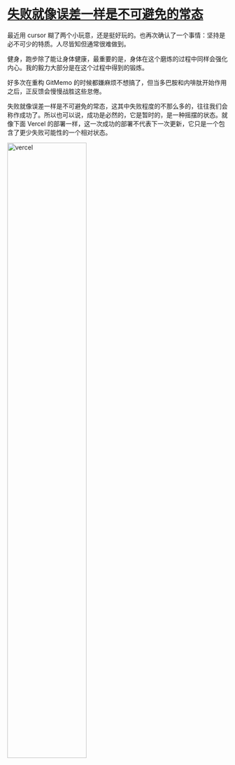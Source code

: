 # [失败就像误差一样是不可避免的常态](https://github.com/VandeeFeng/gitmemo/issues/20)

最近用 cursor 糊了两个小玩意，还是挺好玩的。也再次确认了一个事情：坚持是必不可少的特质。人尽皆知但通常很难做到。

健身，跑步除了能让身体健康，最重要的是，身体在这个磨炼的过程中同样会强化内心。我的毅力大部分是在这个过程中得到的锻炼。

好多次在重构 GitMemo 的时候都嫌麻烦不想搞了，但当多巴胺和内啡肽开始作用之后，正反馈会慢慢战胜这些怠倦。

失败就像误差一样是不可避免的常态，这其中失败程度的不那么多的，往往我们会称作成功了。所以也可以说，成功是必然的，它是暂时的，是一种摇摆的状态。就像下面 Vercel 的部署一样，这一次成功的部署不代表下一次更新，它只是一个包含了更少失败可能性的一个相对状态。

<img width="60%" alt="vercel" src="https://github.com/user-attachments/assets/bf2a7727-c76a-4507-8d23-1a8f2cdf0814">

